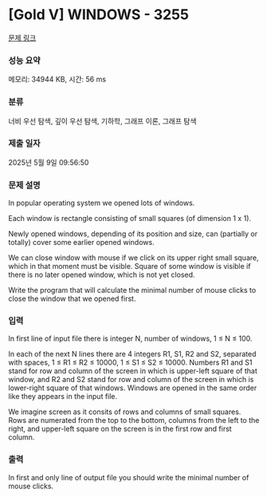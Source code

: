 # [Gold V] WINDOWS - 3255 

[문제 링크](https://www.acmicpc.net/problem/3255) 

### 성능 요약

메모리: 34944 KB, 시간: 56 ms

### 분류

너비 우선 탐색, 깊이 우선 탐색, 기하학, 그래프 이론, 그래프 탐색

### 제출 일자

2025년 5월 9일 09:56:50

### 문제 설명

<p>In popular operating system we opened lots of windows.</p>

<p>Each window is rectangle consisting of small squares (of dimension 1 x 1).</p>

<p>Newly opened windows, depending of its position and size, can (partially or totally) cover some earlier opened windows.</p>

<p>We can close window with mouse if we click on its upper right small square, which in that moment must be visible. Square of some window is visible if there is no later opened window, which is not yet closed.</p>

<p>Write the program that will calculate the minimal number of mouse clicks to close the window that we opened first.</p>

### 입력 

 <p>In first line of input file there is integer N, number of windows, 1 ≤ N ≤ 100.</p>

<p>In each of the next N lines there are 4 integers R1, S1, R2 and S2, separated with spaces, 1 ≤ R1 ≤ R2 ≤ 10000, 1 ≤ S1 ≤ S2 ≤ 10000. Numbers R1 and S1 stand for row and column of the screen in which is upper-left square of that window, and R2 and S2 stand for row and column of the screen in which is lower-right square of that windows. Windows are opened in the same order like they appears in the input file.</p>

<p>We imagine screen as it consits of rows and columns of small squares. Rows are numerated from the top to the bottom, columns from the left to the right, and upper-left square on the screen is in the first row and first column. </p>

### 출력 

 <p>In first and only line of output file you should write the minimal number of mouse clicks. </p>

